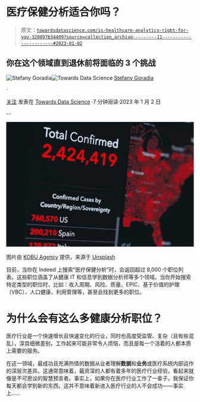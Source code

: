 # 医疗保健分析适合你吗？

> 原文：[`towardsdatascience.com/is-healthcare-analytics-right-for-you-320897b34409?source=collection_archive---------11-----------------------#2023-01-02`](https://towardsdatascience.com/is-healthcare-analytics-right-for-you-320897b34409?source=collection_archive---------11-----------------------#2023-01-02)

## 你在这个领域直到退休前将面临的 3 个挑战

[](https://stefanygoradia.medium.com/?source=post_page-----320897b34409--------------------------------)![Stefany Goradia](https://stefanygoradia.medium.com/?source=post_page-----320897b34409--------------------------------)[](https://towardsdatascience.com/?source=post_page-----320897b34409--------------------------------)![Towards Data Science](https://towardsdatascience.com/?source=post_page-----320897b34409--------------------------------) [Stefany Goradia](https://stefanygoradia.medium.com/?source=post_page-----320897b34409--------------------------------)

·

[关注](https://medium.com/m/signin?actionUrl=https%3A%2F%2Fmedium.com%2F_%2Fsubscribe%2Fuser%2F36e97dd8343d&operation=register&redirect=https%3A%2F%2Ftowardsdatascience.com%2Fis-healthcare-analytics-right-for-you-320897b34409&user=Stefany+Goradia&userId=36e97dd8343d&source=post_page-36e97dd8343d----320897b34409---------------------post_header-----------) 发表在 [Towards Data Science](https://towardsdatascience.com/?source=post_page-----320897b34409--------------------------------) ·7 分钟阅读·2023 年 1 月 2 日[](https://medium.com/m/signin?actionUrl=https%3A%2F%2Fmedium.com%2F_%2Fvote%2Ftowards-data-science%2F320897b34409&operation=register&redirect=https%3A%2F%2Ftowardsdatascience.com%2Fis-healthcare-analytics-right-for-you-320897b34409&user=Stefany+Goradia&userId=36e97dd8343d&source=-----320897b34409---------------------clap_footer-----------)

--

[](https://medium.com/m/signin?actionUrl=https%3A%2F%2Fmedium.com%2F_%2Fbookmark%2Fp%2F320897b34409&operation=register&redirect=https%3A%2F%2Ftowardsdatascience.com%2Fis-healthcare-analytics-right-for-you-320897b34409&source=-----320897b34409---------------------bookmark_footer-----------)![](img/03252c2b96d1c81039a57bee264cbb42.png)

图片由 [KOBU Agency](https://unsplash.com/@kobuagency?utm_source=medium&utm_medium=referral) 提供，来源于 [Unsplash](https://unsplash.com/?utm_source=medium&utm_medium=referral)

目前，当你在 Indeed 上搜索“医疗保健分析”时，会返回超过 8,000 个职位列表。这些职位涵盖了从健康 IT 和信息学到数据分析师等多个领域。当你开始搜索特定类型的职位时，比如：收入周期、风险、质量、EPIC、基于价值的护理（VBC）、人口健康、利用管理等，甚至会找到更多的职位。

# 为什么会有这么多健康分析职位？

医疗行业是一个快速增长且快速变化的行业，同时也高度受监管、复杂（且有些混乱），深具细微差别，工作起来可能非常令人烦恼，而且是每一个活着的人都本质上需要的服务。

在这一领域，最成功且充满热情的数据从业者理解**数据**和**业务**或医疗系统内部运作的深层次差异。这通常意味着，最资深的人都有着多年的医疗行业经验，看起来就像是不可思议的智慧预言者。事实上，如果你在医疗行业工作了一辈子，我保证你每天都会学到新的东西。这并不意味着新进入医疗行业的人不会成功——事实上……
